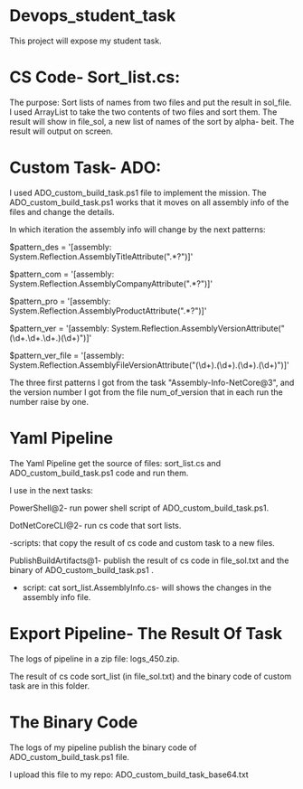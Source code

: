 # Devops_student_task

This project will expose my student task.


# CS Code- Sort_list.cs:

The purpose: Sort lists of names from two files and put the result in sol_file. I used ArrayList to take the two contents of two files and sort them. The result will show in file_sol, a new list of names of the sort by alpha- beit. The result will output on screen.


# Custom Task- ADO:

I used ADO_custom_build_task.ps1 file to implement the mission. The ADO_custom_build_task.ps1 works that it moves on all assembly info of the files and change the details. 

In which iteration the assembly info will change by the next patterns:

$pattern_des = '\[assembly: System\.Reflection\.AssemblyTitleAttribute\(".*?"\)\]'

$pattern_com = '\[assembly: System\.Reflection\.AssemblyCompanyAttribute\(".*?"\)\]'

$pattern_pro = '\[assembly: System\.Reflection\.AssemblyProductAttribute\(".*?"\)\]'

$pattern_ver = '\[assembly: System\.Reflection\.AssemblyVersionAttribute\("(\d+\.\d+\.\d+\.)(\d+)"\)\]'

$pattern_ver_file = '\[assembly: System\.Reflection\.AssemblyFileVersionAttribute\("(\d+)\.(\d+)\.(\d+)\.(\d+)"\)\]'

The three first patterns I got from the task "Assembly-Info-NetCore@3", and the version number I got from the file num_of_version that in each run the number raise by one.


# Yaml Pipeline

The Yaml Pipeline get the source of files: sort_list.cs and ADO_custom_build_task.ps1 code and run them.

I use in the next tasks:

PowerShell@2- run power shell script of ADO_custom_build_task.ps1.

DotNetCoreCLI@2- run cs code that sort lists.

-scripts: that copy the result of cs code and custom task to a new files.

PublishBuildArtifacts@1- publish the result of cs code in file_sol.txt and the binary of ADO_custom_build_task.ps1 .

- script: cat sort_list.AssemblyInfo.cs- will shows the changes in the assembly info file.

  
# Export Pipeline- The Result Of Task

The logs of pipeline in a zip file: logs_450.zip.

The result of cs code sort_list (in file_sol.txt) and the binary code of custom task are in this folder.


# The Binary Code

The logs of my pipeline publish the binary code of ADO_custom_build_task.ps1 file.

I upload this file to my repo: ADO_custom_build_task_base64.txt
